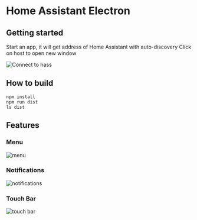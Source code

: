 # Home Assistant Electron

##  Getting started
 Start an app, it will get address of Home Assistant with auto-discovery 
 Click on host to open new window
 
![Connect to hass](https://uc573751f7f2c84191a4d15cec5d.previews.dropboxusercontent.com/p/thumb/AAx_0yZJmGMox_PjYrficw6EYacK_RLfaXDwjZ3ip9NTdAOTXcCv3oLLkQxzhRB1CsBLVWLROQN9TyqTp6Cxo1Sp267X484xh_dqTX5Htch5ubarkez2yCYvTtoswBxjzIZSoIwWySlobTeI7RrLIgGR9goZNF0oEkHi-ZRtTyKLCUdaKN6K0-EY7WSlFOPJUyoZLHNO0QEOWJYQiQW4X3byY4F9A0EiTt_yhXrzsFXHL6gWYStSNIzOaxYvInw6cgoe35O7HWJU5p6ivMtFO9ViuZxAhMlKF_mkSP3zUfUZXg49cQALYGQYDrvYwy1aB3jvda77DRs3_CN8qy5wRMCjNJTFAmjYgmcQ0ZjhqLgb4m33kenpDZW9YCPSjixJVBfouNxk6v0aH3b7ovjSeg-pWiPG2xtkOYZgGZ-9UW-9HIef0K8eNYPj2yRruyS6p4HDswYJ6dR9NzlH6F7qzqRouJdhzPlHHuZmkgQAALRvxQ/p.png?fv_content=true&size_mode=5)


## How to build
```
npm install
npm run dist
ls dist
```

## Features
### Menu 

![menu](https://ucd1a7f001e3b6d2e959a34ebc46.previews.dropboxusercontent.com/p/thumb/AAzfuvRvz1UwlU0nsnxKxczxnQIpj2C7hu6k5c-QaIJ6FktRCCaQNNjrbtl11tzm2IQBkZ2_9StcVxqG8bIZwpkOPeXE3DaeRunRdWZ9tBz1UVhXqXUdLKAtcTJ8QBohEJryh3nWC8dun2u-MIL0Mydia3BuibKTiQ_fiU6xK_2V3-htzR5S4bjGCfPS7N_A94kR6zOp7GAs9NvCytVlj2MjUq4eqDFpgwAtd8ttkkxpHPrNX_gUx1f0B_NlQM1CY10bN7vHKkNWCRrwVbNlKKCddbNvqRTvB0qlDqwdKz2OlF689EAojqciimSCyo9M3NuvAJD7mofzcV9NTWySA4dsCY5qsmW48HomzWnkXPoQVH0LjXInlideaCt-tf8QIBWMXFC-RZR71Pweh8TQhvmnESJ6KXrYqD91Hhlm97CvW6V1w25nPu4HQ-katmkE5OLi_MrmooI_S2v500VSkSwJ4U1-cVUW-zicI4XIU0mSMQ/p.png?fv_content=true&size_mode=5)

### Notifications

![notifications](https://uc48a8b01bc7e941e6edc953011a.previews.dropboxusercontent.com/p/thumb/AAxY7xTxk2L3UqVAU-ksDj1ZkIPb0-GSiz4UHxB_W9oWLjnBq5QGSXGuFZK8bndLSPSCsCaE4Rnd25WmqK9U4CZ8BNtGD0jId6ynIszcqYo8_q_IH7I_uZ_MPebUC3wwI-6M3wPWL7XZJxJbNXP5aPhtAlpSFsdTtfkCy-qCIFSnDUfTs8kRy9-SSKkVGMThiXaoUWXlwMBHNc0nKGlNLHq6YFTurPExTZBhz8iGOfOXkT2ZJCIG0l4H937J9Yr1RklHXvZbZlNcKHbfS2dRzbEjeH7njqVEY9QhGTljiPnTEftqdDepup9ovnRzIsWCLVbRI9r3Iw17nZRH0XQZudvP2YdigJc2X5Ttw-KkF310-hIA3XRQ3g60By3nV-GOMjznViSYmbDvy9br53POWw1-tYHsqumKDaW_iUq3Q77R1byY5hlnQW3kAOlkSiItADa2-KwDD-IuGsCj82OGOcOHjEGG3f_GhaFq8uudu4J3Pw/p.png?fv_content=true&size_mode=5)

### Touch Bar

![touch bar](https://uc2d065eaddf0107c21c5169880d.previews.dropboxusercontent.com/p/thumb/AAwU326R2TMuWw7KpjNCERx3y_iOCCsPiwdb1NUt2GE0R2jUiVwpIrip0pc0ZOQndMqN0WcJph5BzlUjbD1BjbICbarJKfQSChE5Zcxr-hAEmTt9-niy_LSIQKseRUpy9uQTNKsNSj5wGsfSBlUouBuW8SYg7fn3_1nlkeSUSld4VAC3MgKJdPTOCglHmLnSITbTrvVA1oEc6EkFLOGIMG0a1ZzsMHeXsq4sN4n9CIJpKi6ZIZNjNwKrVYhBe6sNBX2h_7qmJOCORxn-ipXT5oY23gSMAO_2n7yIQ20FeLgOD1J-y5pslnqWEgiImOvo3Qiyn-kKlCxwkI70LwJRrfoQ4OhmCXpHVUvLAOZa7EjO6sNfVmXg1HZCT97aI_YVyLtvrQ5qwfdYGaAsFlnjzmfnL1i6gbbD3624PuB6NwEccBDaBYQjZwBhWYkqfysa5-0Buc1bm7U7os5XgwKRzqt6cD3mfGbCbUIx8vRu91YthQ/p.png?fv_content=true&size_mode=5)
